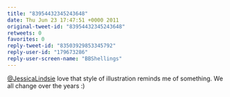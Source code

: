 ```yaml
---
title: "83954432345243648"
date: Thu Jun 23 17:47:51 +0000 2011
original-tweet-id: "83954432345243648"
retweets: 0
favorites: 0
reply-tweet-id: "83503929853345792"
reply-user-id: "179673286"
reply-user-screen-name: "BBShellings"
---
```

<a href="https://twitter.com/JessicaLindsie">@JessicaLindsie</a> love that style of illustration reminds me of something. We all change over the years :)
